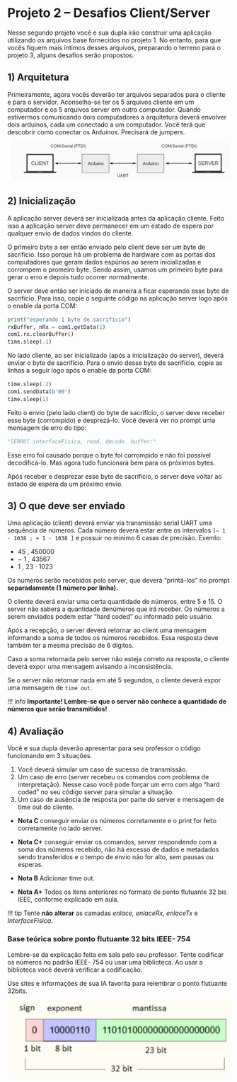 # Projeto 2 – Desafios Client/Server

Nesse segundo projeto você e sua dupla irão construir uma aplicação utilizando os arquivos base fornecidos no projeto 1. No entanto, para que vocês fiquem mais íntimos desses arquivos, preparando o terreno para o projeto 3, alguns desafios serão propostos.

## 1) Arquitetura

Primeiramente, agora vocês deverão ter arquivos separados para o cliente e para o servidor. Aconselha-se ter os 5 arquivos cliente em um computador e os 5 arquivos server em outro computador. Quando estivermos comunicando dois computadores a arquitetura deverá envolver dois arduinos, cada um conectado a um computador. Você terá que descobrir como conectar os Arduinos. Precisará de jumpers.

![alt text](image.png)

## 2) Inicialização

A aplicação server deverá ser inicializada antes da aplicação cliente. Feito isso a aplicação server deve permanecer em um estado de espera por qualquer envio de dados vindos do cliente.

O primeiro byte a ser então enviado pelo client deve ser um byte de sacrifício. Isso porque há um problema de hardware com as portas dos computadores que geram dados espúrios ao serem inicializadas e corrompem o promeiro byte. Sendo assim, usamos um primeiro byte para gerar o erro e depois tudo ocorrer normalmente.

O server deve então ser iniciado de maneira a ficar esperando esse byte de sacrifício. Para isso, copie o seguinte código na aplicação server logo após o enable da porta COM:

```python
print("esperando 1 byte de sacrifício")
rxBuffer, nRx = com1.getData(1)
com1.rx.clearBuffer()
time.sleep(.1)
```

No lado cliente, ao ser inicializado (após a inicialização do server), deverá enviar o byte de sacrifício. Para o envio desse byte de sacrifício, copie as linhas a seguir logo após o enable da porta COM:

```python
time.sleep(.2)
com1.sendData(b'00')
time.sleep(1)
```

Feito o envio (pelo lado client) do byte de sacrifício, o server deve receber esse byte (corrompido) e desprezá-lo.
Você deverá ver no prompt uma mensagem de erro do tipo:

```python
"[ERRO] interfaceFisica, read, decode. buffer:"
```

Esse erro foi causado porque o byte foi corrompido e não foi possível decodificá-lo. Mas agora tudo funcionará bem para os próximos bytes.

Após receber e desprezar esse byte de sacrifício, o server deve voltar ao estado de espera da um próximo envio.

## 3) O que deve ser enviado

Uma aplicação (client) deverá enviar via transmissão serial UART uma sequência de números. Cada número deverá estar entre os intervalos `[− 1 ⋅ 1038 ; + 1 ⋅ 1038 ]` e possuir no mínimo 6 casas de precisão. Exemlo:

- 45 , 450000
- − 1 , 43567
- 1 , 23 ⋅ 1023

Os números serão recebidos pelo server, que deverá “printá-los” no prompt **separadamente (1 número por linha).**

O cliente deverá enviar uma certa quantidade de números, entre 5 e 15. O server não saberá a quantidade denúmeros que irá receber. Os números a serem enviados podem estar “hard coded” ou informado pelo usuário.

Após a recepção, o server deverá retornar ao client uma mensagem informando a soma de todos os números
recebidos. Essa resposta deve também ter a mesma precisão de 6 dígitos.

Caso a soma retornada pelo server não esteja correto na resposta, o cliente deverá expor uma mensagem avisando a inconsistência.

Se o server não retornar nada em até 5 segundos, o cliente deverá expor uma mensagem de `time out`.

!!! info
    **Importante! Lembre-se que o server não conhece a quantidade de números que serão transmitidos!**

## 4) Avaliação

Você e sua dupla deverão apresentar para seu professor o código funcionando em 3 situações.

1. Você deverá simular um caso de sucesso de transmissão.
2. Um caso de erro (server recebeu os comandos com problema de interpretação). Nesse caso você pode
    forçar um erro com algo “hard coded” no seu código server para simular a situação.
3. Um caso de ausência de resposta por parte do server e mensagem de time out do cliente.

- **Nota C** conseguir enviar os números corretamente e o print for feito corretamente no lado server.

- **Nota C+** conseguir enviar os comandos, server respondendo com a soma dos números recebido, não há excesso de
dados e metadados sendo transferidos e o tempo de envio não for alto, sem pausas ou esperas.

- **Nota B** Adicionar time out.

- **Nota A+** Todos os itens anteriores no formato de ponto flutuante 32 bis IEEE, conforme explicado em aula.

!!! tip
    Tente **não alterar** as camadas _enlace, enlaceRx, enlaceTx_ e _InterfaceFisica_.


### Base teórica sobre ponto flutuante 32 bits IEEE- 754

Lembre-se da explicação feita em sala pelo seu professor. Tente codificar os números no padrão IEEE- 754 ou usar uma biblioteca. Ao usar a biblioteca você deverá verificar a codificação.

Use sites e informações de sua IA favorita para relembrar o ponto flutuante 32bits.

![alt text](image-1.png)